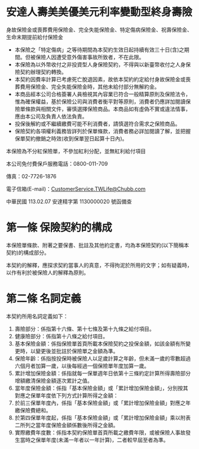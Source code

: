 # 安達人壽美美優美元利率變動型終身壽險

身故保險金或喪葬費用保險金、完全失能保險金、特定傷病保險金、祝壽保險金、生命末期提前給付保險金

- 本保險之「特定傷病」之等待期間為本契約生效日起持續有效三十日(含)之期間。但被保險人因遭受意外傷害事故所致者，不在此限。
- 本保險為以外幣收付之非投資型人身保險契約，不得與以新臺幣收付之人身保險契約辦理契約轉換。
- 本契約因費率計算已考慮死亡脫退因素，故依本契約約定給付身故保險金或喪葬費用保險金、完全失能保險金時，其他未給付部分無解約金。
- 本商品經本公司合格簽署人員檢視其內容業已符合一般精算原則及保險法令，惟為確保權益，基於保險公司與消費者衡平對等原則，消費者仍應詳加閱讀保險單條款與相關文件，審慎選擇保險商品。本商品如有虛偽不實或違法情事，應由本公司及負責人依法負責。
- 投保後解約或不繼續繳費可能不利消費者，請慎選符合需求之保險商品。
- 保險契約各項權利義務皆詳列於保單條款，消費者務必詳加閱讀了解，並把握保單契約撤銷之時效(收到保單翌日起算十日內)。

本保險為不分紅保險單，不參加紅利分配，並無紅利給付項目

本公司免付費保戶服務電話：0800-011-709

傳真：02-7726-1876

電子信箱(E-mail)：CustomerService.TWLife@Chubb.com

中華民國 113.02.07 安達精字第 1130000020 號函備查

# 第一條 保險契約的構成

本保險單條款、附著之要保書、批註及其他約定書，均為本保險契約(以下簡稱本契約)的構成部分。

本契約的解釋，應探求契約當事人的真意，不得拘泥於所用的文字；如有疑義時，以作有利於被保險人的解釋為原則。

# 第二條 名詞定義

本契約所用名詞定義如下：

1. 壽險部分：係指第十六條、第十七條及第十九條之給付項目。
2. 健康險部分：係指第十八條之給付項目。
3. 基本保險金額：係指保險單首頁所載本保險契約之投保金額，如該金額有所變更時，以變更後並批註於保險單之金額為準。
4. 保險年齡：係指按投保時被保險人以足歲計算之年齡，但未滿一歲的零數超過六個月者加算一歲，以後每經過一個保險單年度加算一歲。
5. 累計增加保險金額：係指就每一保單週年日依第十三條約定計算所得壽險部分增額繳清保險金額逐次累計之值。
6. 當年度保險金額：係指「基本保險金額」或「累計增加保險金額」，分別按其對應之保單年度依下列方式計算所得之金額：
1. 於前三保單年度內，係指「基本保險金額」或「累計增加保險金額」對應之年繳保險費總和。
2. 於第四保單年度起，係指「基本保險金額」或「累計增加保險金額」乘以附表二所列之當年度保險金額係數後所得之金額。
7. 實際繳費年度數：係指本契約保險單首頁所載之繳費年限，或被保險人事故發生當時之保單年度(未滿一年者以一年計算)，二者較早屆至者為準。